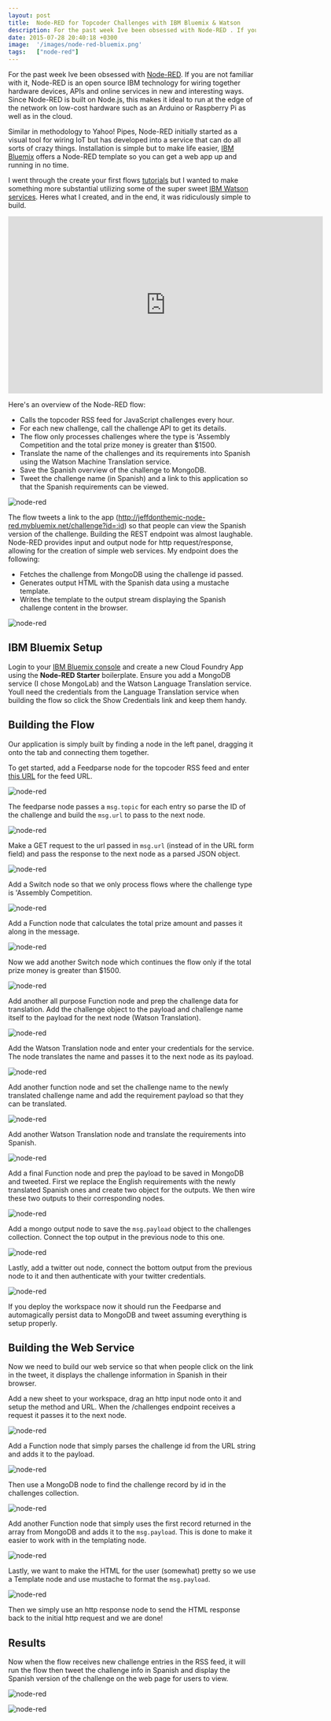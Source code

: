```yaml
---
layout: post
title:  Node-RED for Topcoder Challenges with IBM Bluemix & Watson
description: For the past week Ive been obsessed with Node-RED . If you are not familiar with it, Node-RED is an open source IBM technology for wiring together hardware devices, APIs and online services in new and interesting ways. Since Node-RED is built on Node.js, this makes it ideal to run at the edge of the network on low-cost hardware such as an Arduino or Raspberry Pi as well as in the cloud. Similar in methodology to Yahoo! Pipes, Node-RED initially started as a visual tool for wiring IoT but has de
date: 2015-07-28 20:40:18 +0300
image:  '/images/node-red-bluemix.png'
tags:   ["node-red"]
---
```

<p>For the past week Ive been obsessed with <a href="http://nodered.org">Node-RED</a>. If you are not familiar with it, Node-RED is an open source IBM technology for wiring together hardware devices, APIs and online services in new and interesting ways. Since Node-RED is built on Node.js, this makes it ideal to run at the edge of the network on low-cost hardware such as an Arduino or Raspberry Pi as well as in the cloud.</p>
<p>Similar in methodology to Yahoo! Pipes, Node-RED initially started as a visual tool for wiring IoT but has developed into a service that can do all sorts of crazy things. Installation is simple but to make life easier, <a href="https://console.ng.bluemix.net/">IBM Bluemix</a> offers a Node-RED template so you can get a web app up and running in no time.</p>
<p>I went through the create your first flows <a href="http://nodered.org/docs/getting-started/first-flow.html">tutorials</a> but I wanted to make something more substantial utilizing some of the super sweet <a href="http://www.ibm.com/smarterplanet/us/en/ibmwatson/">IBM Watson services</a>. Heres what I created, and in the end, it was ridiculously simple to build.</p>
<div class="flex-video"><iframe width="640" height="360" src="https://www.youtube.com/embed/mXdIbHkdQ2E" frameborder="0" allowfullscreen></iframe></div>
<p>Here's an overview of the Node-RED flow:</p>
<ul>
<li>Calls the topcoder RSS feed for JavaScript challenges every hour.</li>
<li>For each new challenge, call the challenge API to get its details.</li>
<li>The flow only processes challenges where the type is 'Assembly Competition and the total prize money is greater than $1500.</li>
<li>Translate the name of the challenges and its requirements into Spanish using the Watson Machine Translation service.</li>
<li>Save the Spanish overview of the challenge to MongoDB.</li>
<li>Tweet the challenge name (in Spanish) and a link to this application so that the Spanish requirements can be viewed.</li>
</ul>
<p><img src="https://www.topcoder.com/wp-content/uploads/2015/07/node-red-flow.png" alt="node-red" ></p>
<p>The flow tweets a link to the app (<a href="http://jeffdonthemic-node-red.mybluemix.net/challenge?id=:id">http://jeffdonthemic-node-red.mybluemix.net/challenge?id=:id</a>) so that people can view the Spanish version of the challenge. Building the REST endpoint was almost laughable. Node-RED provides input and output node for http request/response, allowing for the creation of simple web services. My endpoint does the following:</p>
<ul>
<li>Fetches the challenge from MongoDB using the challenge id passed.</li>
<li>Generates output HTML with the Spanish data using a mustache template.</li>
<li>Writes the template to the output stream displaying the Spanish challenge content in the browser.</li>
</ul>
<p><img src="https://www.topcoder.com/wp-content/uploads/2015/07/node-red-rest.png" alt="node-red" ></p>
<h2 id="ibmbluemixsetup">IBM Bluemix Setup</h2>
<p>Login to your <a href="https://console.ng.bluemix.net/">IBM Bluemix console</a> and create a new Cloud Foundry App using the <strong>Node-RED Starter</strong> boilerplate. Ensure you add a MongoDB service (I chose MongoLab) and the Watson Language Translation service. Youll need the credentials from the Language Translation service when building the flow so click the Show Credentials link and keep them handy.</p>
<h2 id="buildingtheflow">Building the Flow</h2>
<p>Our application is simply built by finding a node in the left panel, dragging it onto the tab and connecting them together.</p>
<p>To get started, add a Feedparse node for the topcoder RSS feed and enter <a href="https://www.topcoder.com/challenges/feed?list=active&contestType=develop&technologies=JavaScript">this URL</a> for the feed URL.</p>
<p><img src="https://www.topcoder.com/wp-content/uploads/2015/07/node-red-1.png" alt="node-red" ></p>
<p>The feedparse node passes a <code>msg.topic</code> for each entry so parse the ID of the challenge and build the <code>msg.url</code> to pass to the next node.</p>
<p><img src="https://www.topcoder.com/wp-content/uploads/2015/07/node-red-2.png" alt="node-red" ></p>
<p>Make a GET request to the url passed in <code>msg.url</code> (instead of in the URL form field) and pass the response to the next node as a parsed JSON object.</p>
<p><img src="https://www.topcoder.com/wp-content/uploads/2015/07/node-red-3.png" alt="node-red" ></p>
<p>Add a Switch node so that we only process flows where the challenge type is 'Assembly Competition.</p>
<p><img src="https://www.topcoder.com/wp-content/uploads/2015/07/node-red-4.png" alt="node-red" ></p>
<p>Add a Function node that calculates the total prize amount and passes it along in the message.</p>
<p><img src="https://www.topcoder.com/wp-content/uploads/2015/07/node-red-5.png" alt="node-red" ></p>
<p>Now we add another Switch node which continues the flow only if the total prize money is greater than $1500.</p>
<p><img src="https://www.topcoder.com/wp-content/uploads/2015/07/node-red-6.png" alt="node-red" ></p>
<p>Add another all purpose Function node and prep the challenge data for translation. Add the challenge object to the payload and challenge name itself to the payload for the next node (Watson Translation).</p>
<p><img src="https://www.topcoder.com/wp-content/uploads/2015/07/node-red-7.png" alt="node-red" ></p>
<p>Add the Watson Translation node and enter your credentials for the service. The node translates the name and passes it to the next node as its payload.</p>
<p><img src="https://www.topcoder.com/wp-content/uploads/2015/07/node-red-8.png" alt="node-red" ></p>
<p>Add another function node and set the challenge name to the newly translated challenge name and add the requirement payload so that they can be translated.</p>
<p><img src="https://www.topcoder.com/wp-content/uploads/2015/07/node-red-9.png" alt="node-red" ></p>
<p>Add another Watson Translation node and translate the requirements into Spanish.</p>
<p><img src="https://www.topcoder.com/wp-content/uploads/2015/07/node-red-10.png" alt="node-red" ></p>
<p>Add a final Function node and prep the payload to be saved in MongoDB and tweeted. First we replace the English requirements with the newly translated Spanish ones and create two object for the outputs. We then wire these two outputs to their corresponding nodes.</p>
<p><img src="https://www.topcoder.com/wp-content/uploads/2015/07/node-red-11.png" alt="node-red" ></p>
<p>Add a mongo output node to save the <code>msg.payload</code> object to the challenges collection. Connect the top output in the previous node to this one.</p>
<p><img src="https://www.topcoder.com/wp-content/uploads/2015/07/node-red-12.png" alt="node-red" ></p>
<p>Lastly, add a twitter out node, connect the bottom output from the previous node to it and then authenticate with your twitter credentials.</p>
<p><img src="https://www.topcoder.com/wp-content/uploads/2015/07/node-red-13.png" alt="node-red" ></p>
<p>If you deploy the workspace now it should run the Feedparse and automagically persist data to MongoDB and tweet assuming everything is setup properly.</p>
<h2 id="buildingthewebservice">Building the Web Service</h2>
<p>Now we need to build our web service so that when people click on the link in the tweet, it displays the challenge information in Spanish in their browser.</p>
<p>Add a new sheet to your workspace, drag an http input node onto it and setup the method and URL. When the /challenges endpoint receives a request it passes it to the next node.</p>
<p><img src="https://www.topcoder.com/wp-content/uploads/2015/07/node-red-rest-1.png" alt="node-red" ></p>
<p>Add a Function node that simply parses the challenge id from the URL string and adds it to the payload.</p>
<p><img src="https://www.topcoder.com/wp-content/uploads/2015/07/node-red-rest-2.png" alt="node-red" ></p>
<p>Then use a MongoDB node to find the challenge record by id in the challenges collection.</p>
<p><img src="https://www.topcoder.com/wp-content/uploads/2015/07/node-red-rest-3.png" alt="node-red" ></p>
<p>Add another Function node that simply uses the first record returned in the array from MongoDB and adds it to the <code>msg.payload</code>. This is done to make it easier to work with in the templating node.</p>
<p><img src="https://www.topcoder.com/wp-content/uploads/2015/07/node-red-rest-4.png" alt="node-red" ></p>
<p>Lastly, we want to make the HTML for the user (somewhat) pretty so we use a Template node and use mustache to format the <code>msg.payload</code>.</p>
<p><img src="https://www.topcoder.com/wp-content/uploads/2015/07/node-red-rest-5.png" alt="node-red" ></p>
<p>Then we simply use an http response node to send the HTML response back to the initial http request and we are done!</p>
<h2 id="results">Results</h2>
<p>Now when the flow receives new challenge entries in the RSS feed, it will run the flow then tweet the challenge info in Spanish and display the Spanish version of the challenge on the web page for users to view.</p>
<p><img src="https://www.topcoder.com/wp-content/uploads/2015/07/node-red-tweet.png" alt="node-red" ></p>
<p><img src="https://www.topcoder.com/wp-content/uploads/2015/07/node-red-webpage.png" alt="node-red" ></p>

